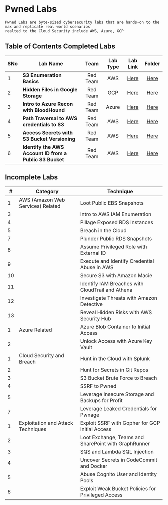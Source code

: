 # Pwned Labs
    Pwned Labs are byte-sized cybersecurity labs that are hands-on to the max and replicate real world scenarios
    realted to the Cloud Security include AWS, Azure, GCP


## Table of Contents Completed Labs

</aside>

| SNo |                 Lab Name                 |    Team    |   Lab Type     |                              Lab Link                                   |    Folder           |
| --- | ---------------------------------------- |:----------:|:--------------:| :---------------------------------------------------------------------: | :-----------------: |
|  1  | **S3 Enumeration Basics**                |  Red Team  |  AWS           | [Here](https://pwnedlabs.io/labs/aws-s3-enumeration-basics)             | [Here](https://github.com/Raunaksplanet/All-CTF-Challenges-Walkthrough/tree/main/PwnedLabs/S3%20Enumeration%20Basics)                    |
|  2  | **Hidden Files in Google Storage**       |  Red Team  |  GCP           | [Here](https://pwnedlabs.io/labs/reveal-hidden-files-in-google-storage) | [Here](https://github.com/Raunaksplanet/All-CTF-Challenges-Walkthrough/tree/main/PwnedLabs/Hidden%20Files%20in%20Google%20Storage)             |     
|  3  | **Intro to Azure Recon with BloodHound**       |  Red Team  |  Azure           | [Here](https://pwnedlabs.io/labs/intro-to-azure-recon-with-bloodhound) | [Here](https://github.com/Raunaksplanet/All-CTF-Challenges-Walkthrough/tree/main/PwnedLabs/Intro%20to%20Azure%20Recon%20with%20BloodHound)             |   
|  4  | **Path Traversal to AWS credentials to S3**       |  Red Team  |  AWS           | [Here](https://pwnedlabs.io/labs/path-traversal-to-aws-credentials-to-s3) | [Here](https://github.com/Raunaksplanet/All-CTF-Challenges-Walkthrough/tree/main/PwnedLabs/Path%20Traversal%20to%20AWS%20credentials%20to%20S3)             |   
|  5  | **Access Secrets with S3 Bucket Versioning**       |  Red Team  |  AWS           | [Here](https://pwnedlabs.io/labs/access-secrets-with-s3-bucket-versioning) | [Here](https://github.com/Raunaksplanet/All-CTF-Challenges-Walkthrough/tree/main/PwnedLabs/Access%20Secrets%20with%20S3%20Bucket%20Versioning)             |   
|  6  | **Identify the AWS Account ID from a Public S3 Bucket**       |  Red Team  |  AWS           | [Here](https://pwnedlabs.io/labs/identify-the-aws-account-id-from-a-public-s3-bucket) | [Here](https://github.com/Raunaksplanet/All-CTF-Challenges-Walkthrough/tree/main/PwnedLabs/Identify%20the%20AWS%20Account%20ID%20from%20a%20Public%20S3%20Bucket)             |  



## Incomplete Labs

</aside>

| # | Category                          | Technique                                      |
|---|-----------------------------------|------------------------------------------------|
| 1 | AWS (Amazon Web Services) Related | Loot Public EBS Snapshots                     |
| 3 |                                   | Intro to AWS IAM Enumeration                  |
| 4 |                                   | Pillage Exposed RDS Instances                 |
| 5 |                                   | Breach in the Cloud                           |
| 7 |                                   | Plunder Public RDS Snapshots                  |
| 8 |                                   | Assume Privileged Role with External ID        |
| 9 |                                   | Execute and Identify Credential Abuse in AWS  |
| 10|                                   | Secure S3 with Amazon Macie                   |
| 11|                                   | Identify IAM Breaches with CloudTrail and Athena |
| 12|                                   | Investigate Threats with Amazon Detective      |
| 13|                                   | Reveal Hidden Risks with AWS Security Hub     |
| 1 | Azure Related                     | Azure Blob Container to Initial Access        |
| 2 |                                   | Unlock Access with Azure Key Vault             |
| 1 | Cloud Security and Breach         | Hunt in the Cloud with Splunk                 |
| 2 |                                   | Hunt for Secrets in Git Repos                 |
| 3 |                                   | S3 Bucket Brute Force to Breach               |
| 4 |                                   | SSRF to Pwned                                 |
| 5 |                                   | Leverage Insecure Storage and Backups for Profit |
| 7 |                                   | Leverage Leaked Credentials for Pwnage        |
| 1 | Exploitation and Attack Techniques| Exploit SSRF with Gopher for GCP Initial Access |
| 2 |                                   | Loot Exchange, Teams and SharePoint with GraphRunner |
| 3 |                                   | SQS and Lambda SQL Injection                  |
| 4 |                                   | Uncover Secrets in CodeCommit and Docker      |
| 5 |                                   | Abuse Cognito User and Identity Pools         |
| 6 |                                   | Exploit Weak Bucket Policies for Privileged Access |




